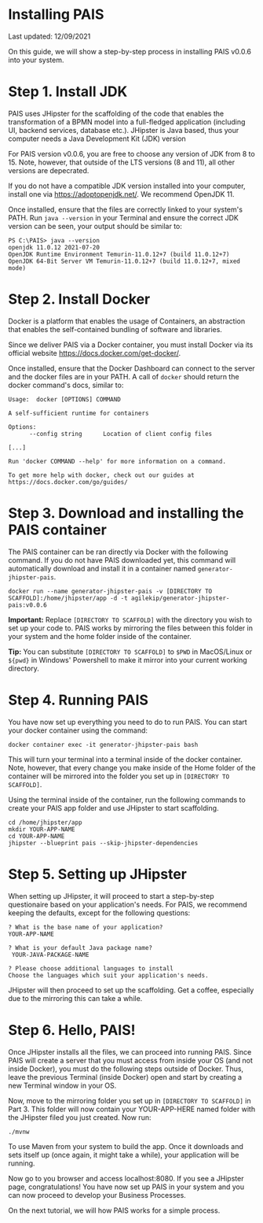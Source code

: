# Installing PAIS

Last updated: 12/09/2021

On this guide, we will show a step-by-step process in installing PAIS v0.0.6 into your system.

# Step 1. Install JDK

PAIS uses JHipster for the scaffolding of the code that enables the transformation of a BPMN model into a full-fledged application (including UI, backend services, database etc.). JHipster is Java based, thus your computer needs a Java Development Kit (JDK) version 

For PAIS version v0.0.6, you are free to choose any version of JDK from 8 to 15. Note, however, that outside of the LTS versions (8 and 11), all other versions are depecrated.

If you do not have a compatible JDK version installed into your computer, install one via https://adoptopenjdk.net/. We recommend OpenJDK 11.

Once installed, ensure that the files are correctly linked to your system's PATH. Run `java --version` in your Terminal and ensure the correct JDK version can be seen, your output should be similar to:

```
PS C:\PAIS> java --version
openjdk 11.0.12 2021-07-20
OpenJDK Runtime Environment Temurin-11.0.12+7 (build 11.0.12+7)
OpenJDK 64-Bit Server VM Temurin-11.0.12+7 (build 11.0.12+7, mixed mode)
```

# Step 2. Install Docker

Docker is a platform that enables the usage of Containers, an abstraction that enables the self-contained bundling of software and libraries.

Since we deliver PAIS via a Docker container, you must install Docker via its official website https://docs.docker.com/get-docker/.

Once installed, ensure that the Docker Dashboard can connect to the server and the docker files are in your PATH. A call of `docker` should return the docker command's docs, similar to:

```
Usage:  docker [OPTIONS] COMMAND

A self-sufficient runtime for containers

Options:
      --config string      Location of client config files 
      
[...]

Run 'docker COMMAND --help' for more information on a command.

To get more help with docker, check out our guides at https://docs.docker.com/go/guides/
```

# Step 3. Download and installing the PAIS container

The PAIS container can be ran directly via Docker with the following command. If you do not have PAIS downloaded yet, this command will automatically download and install it in a container named `generator-jhipster-pais`.

```
docker run --name generator-jhipster-pais -v [DIRECTORY TO SCAFFOLD]:/home/jhipster/app -d -t agilekip/generator-jhipster-pais:v0.0.6
```

**Important:**  Replace `[DIRECTORY TO SCAFFOLD]` with the directory you wish to set up your code to. PAIS works by mirroring the files between this folder in your system and the home folder inside of the container.

**Tip:** You can substitute `[DIRECTORY TO SCAFFOLD]` to `$PWD` in MacOS/Linux or `${pwd}` in Windows' Powershell to make it mirror into your current working directory.

# Step 4. Running PAIS

You have now set up everything you need to do to run PAIS. You can start your docker container using the command:

```
docker container exec -it generator-jhipster-pais bash
```

This will turn your terminal into a terminal inside of the docker container. Note, however, that every change you make inside of the Home folder of the container will be mirrored into the folder you set up in `[DIRECTORY TO SCAFFOLD]`.

Using the terminal inside of the container, run the following commands to create your PAIS app folder and use JHipster to start scaffolding.

```
cd /home/jhipster/app
mkdir YOUR-APP-NAME
cd YOUR-APP-NAME
jhipster --blueprint pais --skip-jhipster-dependencies
```

# Step 5. Setting up JHipster

When setting up JHipster, it will proceed to start a step-by-step questionaire based on your application's needs. For PAIS, we recommend keeping the defaults, except for the following questions:

```
? What is the base name of your application? 
YOUR-APP-NAME

? What is your default Java package name?
 YOUR-JAVA-PACKAGE-NAME

? Please choose additional languages to install 
Choose the languages which suit your application's needs.
```

JHipster will then proceed to set up the scaffolding. Get a coffee, especially due to the mirroring this can take a while.

# Step 6. Hello, PAIS!

Once JHipster installs all the files, we can proceed into running PAIS. Since PAIS will create a server that you must access from inside your OS (and not inside Docker), you must do the following steps outside of Docker. Thus, leave the previous Terminal (inside Docker) open and start by creating a new Terminal window in your OS.

Now, move to the mirroring folder you set up in `[DIRECTORY TO SCAFFOLD]` in Part 3. This folder will now contain your YOUR-APP-HERE named folder with the JHipster filed you just created. Now run:

```
./mvnw
```

To use Maven from your system to build the app. Once it downloads and sets itself up (once again, it might take a while), your application will be running.

Now go to you browser and access localhost:8080. If you see a JHipster page, congratulations! You have now set up PAIS in your system and you can now proceed to develop your Business Processes.

On the next tutorial, we will how PAIS works for a simple process.